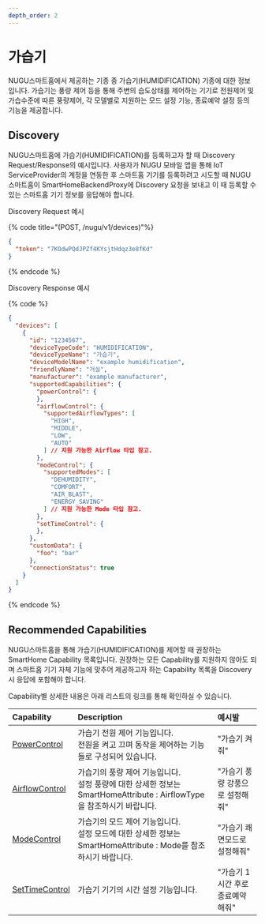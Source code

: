 ```yaml
---
depth_order: 2
---
```


# 가습기

NUGU스마트홈에서 제공하는 기종 중 가습기(HUMIDIFICATION) 기종에 대한 정보입니다. 가습기는 풍량 제어 등을 통해 주변의 습도상태를 제어하는 기기로 전원제어 및 가습수준에 따른 풍량제어, 각 모델별로 지원하는 모드 설정 기능, 종료예약 설정 등의 기능을 제공합니다.

## Discovery

NUGU스마트홈에 가습기(HUMIDIFICATION)를 등록하고자 할 때 Discovery Request/Response의 예시입니다. 사용자가 NUGU 모바일 앱을 통해 IoT ServiceProvider의 계정을 연동한 후 스마트홈 기기를 등록하려고 시도할 때 NUGU스마트홈이 SmartHomeBackendProxy에 Discovery 요청을 보내고 이 때 등록할 수 있는 스마트홈 기기 정보를 응답해야 합니다.

Discovery Request 예시

{% code title="(POST, /nugu/v1/devices)"%}
```json
{
  "token": "7KOdwPQdJPZf4KYsjtHdqz3e8fKd"
}
```
{% endcode %}

Discovery Response 예시

{% code %}
```json
{
  "devices": [
    {
      "id": "1234567",
      "deviceTypeCode": "HUMIDIFICATION",
      "deviceTypeName": "가습기",
      "deviceModelName": "example humidification",
      "friendlyName": "거실",
      "manufacturer": "example manufacturer",
      "supportedCapabilities": {
        "powerControl": {
        },
        "airflowControl": {
          "supportedAirflowTypes": [
            "HIGH",
            "MIDDLE",
            "LOW",
            "AUTO"
          ] // 지원 가능한 Airflow 타입 참고.
        },
        "modeControl": {
          "supportedModes": [
            "DEHUMIDITY",
            "COMFORT",
            "AIR_BLAST",
            "ENERGY_SAVING"
          ] // 지원 가능한 Mode 타입 참고.
        },
        "setTimeControl": {
        },
      },
      "customData": {
        "foo": "bar"
      },
      "connectionStatus": true
    }
  ]
}
```
{% endcode %}

## Recommended Capabilities

NUGU스마트홈을 통해 가습기(HUMIDIFICATION)를 제어할 때 권장하는 SmartHome Capability 목록입니다. 권장하는 모든 Capability를 지원하지 않아도 되며 스마트홈 기기 자체 기능에 맞추어 제공하고자 하는 Capability 목록을 Discovery 시 응답에 포함해야 합니다.

Capability별 상세한 내용은 아래 리스트의 링크를 통해 확인하실 수 있습니다.

| Capability                                                        | Description                                                                       | 예시발                 |
|:------------------------------------------------------------------|:----------------------------------------------------------------------------------|:--------------------|
| [PowerControl](../smarthomecapability/powercontrol-interface)     | 가습기 전원 제어 기능입니다.<br/>전원을 켜고 끄며 동작을 제어하는 기능들로 구성되어 있습니다.                               | "가습기 켜줘"            |
| [AirflowControl](../smarthomecapability/airflowcontrol-interface) | 가습기의 풍량 제어 기능입니다.<br/>설정 풍량에 대한 상세한 정보는 SmartHomeAttribute : AirflowType을 참조하시기 바랍니다. | "가습기 풍량 강풍으로 설정해줘"  |
| [ModeControl](../smarthomecapability/modecontrol-interface)       | 가습기의 모드 제어 기능입니다.<br/>설정 모드에 대한 상세한 정보는 SmartHomeAttribute : Mode를 참조하시기 바랍니다.        | "가습기 쾌면모드로 설정해줘"    |
| [SetTimeControl](../smarthomecapability/settimecontrol-interface) | 가습기 기기의 시간 설정 기능입니다.                                                              | "가습기 1시간 후로 종료예약해줘" |


